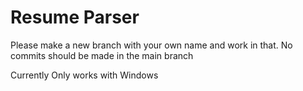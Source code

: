 # Resume Parser
Please make a new branch with your own name and work in that.
No commits should be made in the main branch

Currently Only works with Windows

